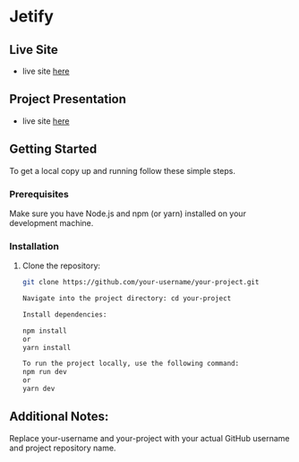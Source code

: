 # Jetify 
## Live Site
- live site [here](https://spotter-task.vercel.app)

## Project Presentation
- live site [here](https://spotter-task.vercel.app)

## Getting Started

To get a local copy up and running follow these simple steps.

### Prerequisites

Make sure you have Node.js and npm (or yarn) installed on your development machine.

### Installation

1. Clone the repository:
   ```sh
   git clone https://github.com/your-username/your-project.git
   
   Navigate into the project directory: cd your-project

   Install dependencies:
   
   npm install
   or
   yarn install

   To run the project locally, use the following command:
   npm run dev
   or
   yarn dev

##  Additional Notes:
Replace your-username and your-project with your actual GitHub username and project repository name.

